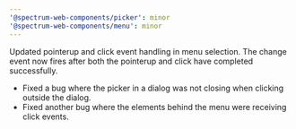 ```yaml
---
'@spectrum-web-components/picker': minor
'@spectrum-web-components/menu': minor
---
```


Updated pointerup and click event handling in menu selection. The change event now fires after both the pointerup and click have completed successfully.

-   Fixed a bug where the picker in a dialog was not closing when clicking outside the dialog.
-   Fixed another bug where the elements behind the menu were receiving click events.
